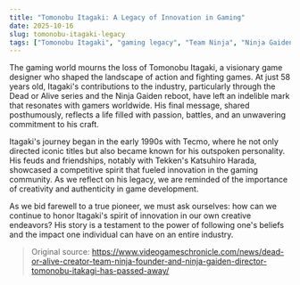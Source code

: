 ```yaml
---
title: "Tomonobu Itagaki: A Legacy of Innovation in Gaming"
date: 2025-10-16
slug: tomonobu-itagaki-legacy
tags: ["Tomonobu Itagaki", "gaming legacy", "Team Ninja", "Ninja Gaiden"]
---
```


The gaming world mourns the loss of Tomonobu Itagaki, a visionary game designer who shaped the landscape of action and fighting games. At just 58 years old, Itagaki's contributions to the industry, particularly through the Dead or Alive series and the Ninja Gaiden reboot, have left an indelible mark that resonates with gamers worldwide. His final message, shared posthumously, reflects a life filled with passion, battles, and an unwavering commitment to his craft.

Itagaki's journey began in the early 1990s with Tecmo, where he not only directed iconic titles but also became known for his outspoken personality. His feuds and friendships, notably with Tekken's Katsuhiro Harada, showcased a competitive spirit that fueled innovation in the gaming community. As we reflect on his legacy, we are reminded of the importance of creativity and authenticity in game development.

As we bid farewell to a true pioneer, we must ask ourselves: how can we continue to honor Itagaki's spirit of innovation in our own creative endeavors? His story is a testament to the power of following one's beliefs and the impact one individual can have on an entire industry.
> Original source: https://www.videogameschronicle.com/news/dead-or-alive-creator-team-ninja-founder-and-ninja-gaiden-director-tomonobu-itakagi-has-passed-away/